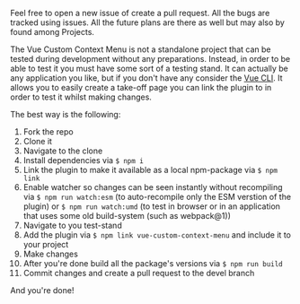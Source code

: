 Feel free to open a new issue of create a pull request. All the bugs are tracked using issues. All the future plans are there as well but may also by found among Projects.

The Vue Custom Context Menu is not a standalone project that can be tested during development without any preparations. Instead, in order to be able to test it you must have
some sort of a testing stand. It can actually be any application you like, but if you don't have any consider the [Vue CLI](https://cli.vuejs.org/).
It allows you to easily create a take-off page you can link the plugin to in order to test it whilst making changes.

The best way is the following:

1. Fork the repo
1. Clone it
1. Navigate to the clone
1. Install dependencies via `$ npm i`
1. Link the plugin to make it available as a local npm-package via `$ npm link`
1. Enable watcher so changes can be seen instantly without recompiling via `$ npm run watch:esm` (to auto-recompile only the ESM verstion of the plugin) or `$ npm run watch:umd` (to test
in browser or in an application that uses some old build-system (such as webpack\@1))
1. Navigate to you test-stand
1. Add the plugin via `$ npm link vue-custom-context-menu` and include it to your project
1. Make changes
1. After you're done build all the package's versions via `$ npm run build`
1. Commit changes and create a pull request to the devel branch

And you're done!
